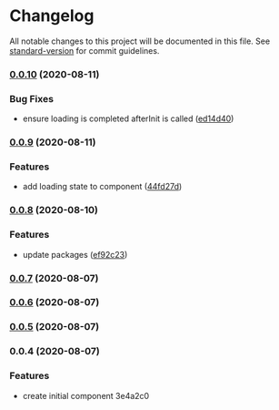 # Changelog

All notable changes to this project will be documented in this file. See [standard-version](https://github.com/conventional-changelog/standard-version) for commit guidelines.

### [0.0.10](https://github.com/domness/cloudsponge-vue/compare/v0.0.9...v0.0.10) (2020-08-11)


### Bug Fixes

* ensure loading is completed afterInit is called ([ed14d40](https://github.com/domness/cloudsponge-vue/commit/ed14d40378d914152894c1161ba8bbf2110e4bea))

### [0.0.9](https://github.com/domness/cloudsponge-vue/compare/v0.0.8...v0.0.9) (2020-08-11)


### Features

* add loading state to component ([44fd27d](https://github.com/domness/cloudsponge-vue/commit/44fd27db2fcf8bed697329c220bab91329003c58))

### [0.0.8](https://github.com/domness/cloudsponge-vue/compare/v0.0.6...v0.0.8) (2020-08-10)


### Features

* update packages ([ef92c23](https://github.com/domness/cloudsponge-vue/commit/ef92c2381d7cc6fd017e6c8e7a33cfc796a9ed5a))

### [0.0.7](https://github.com/domness/cloudsponge-vue/compare/v0.0.6...v0.0.7) (2020-08-07)

### [0.0.6](https://github.com/domness/cloudsponge-vue/compare/v0.0.5...v0.0.6) (2020-08-07)

### [0.0.5](https://github.com/domness/cloudsponge-vue/compare/v0.0.4...v0.0.5) (2020-08-07)

### 0.0.4 (2020-08-07)


### Features

* create initial component 3e4a2c0
